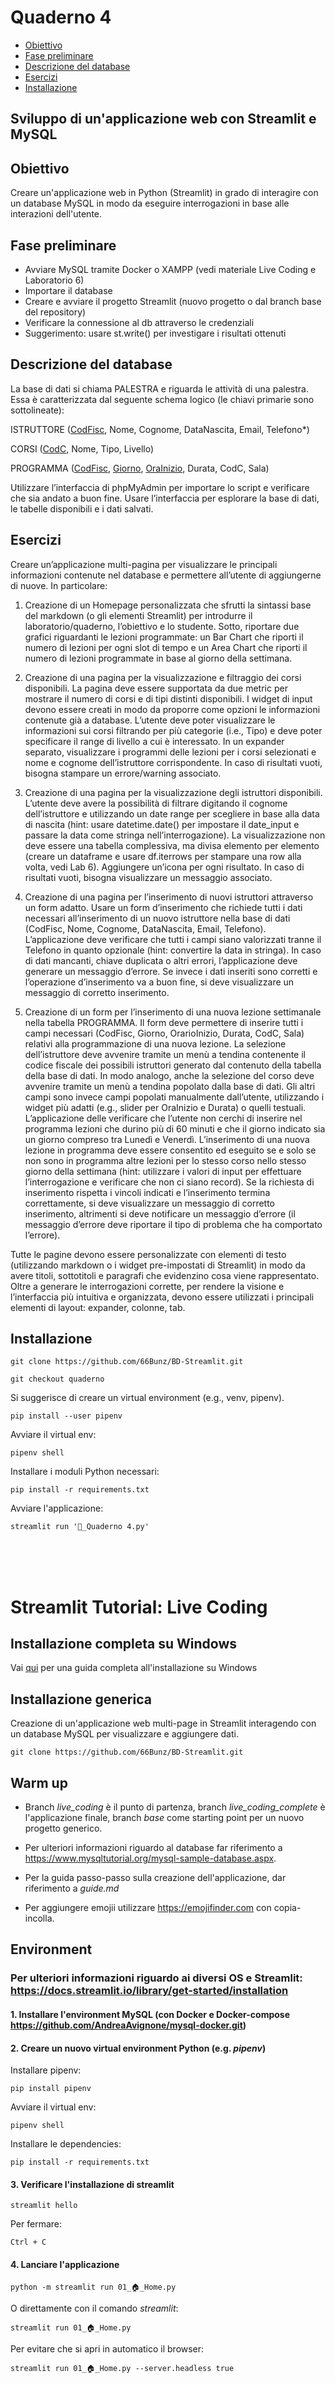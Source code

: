# Quaderno 4

- [Obiettivo](#obiettivo)
- [Fase preliminare](#fase-preliminare)
- [Descrizione del database](#descrizione-del-database)
- [Esercizi](#esercizi)
- [Installazione](#installazione)

## Sviluppo di un'applicazione web con Streamlit e MySQL

## Obiettivo

Creare un'applicazione web in Python (Streamlit) in grado di interagire con un database MySQL in modo da eseguire interrogazioni in base alle interazioni dell'utente.

## Fase preliminare

- Avviare MySQL tramite Docker o XAMPP (vedi materiale Live Coding e Laboratorio 6)
- Importare il database
- Creare e avviare il progetto Streamlit (nuovo progetto o dal branch base del repository)
- Verificare la connessione al db attraverso le credenziali
- Suggerimento: usare st.write() per investigare i risultati ottenuti

## Descrizione del database

La base di dati si chiama PALESTRA e riguarda le attività di una palestra. Essa è caratterizzata dal seguente schema logico (le chiavi primarie sono sottolineate):

ISTRUTTORE (<u>CodFisc</u>, Nome, Cognome, DataNascita, Email, Telefono*)

CORSI (<u>CodC</u>, Nome, Tipo, Livello)

PROGRAMMA (<u>CodFisc</u>, <u>Giorno</u>, <u>OraInizio</u>, Durata, CodC, Sala)

Utilizzare l’interfaccia di phpMyAdmin per importare lo script e verificare che sia andato a buon fine. Usare l’interfaccia per esplorare la base di dati, le tabelle disponibili e i dati salvati.

## Esercizi

Creare un’applicazione multi-pagina per visualizzare le principali informazioni contenute nel database e permettere all’utente di aggiungerne di nuove. In particolare:

1. Creazione di un Homepage personalizzata che sfrutti la sintassi base del markdown (o gli elementi Streamlit) per introdurre il laboratorio/quaderno, l’obiettivo e lo studente. Sotto, riportare due grafici riguardanti le lezioni programmate: un Bar Chart che riporti il numero di lezioni per ogni slot di tempo e un Area Chart che riporti il numero di lezioni programmate in base al giorno della settimana.

2. Creazione di una pagina per la visualizzazione e filtraggio dei corsi disponibili. La pagina deve essere supportata da due metric per mostrare il numero di corsi e di tipi distinti disponibili. I widget di input devono essere creati in modo da proporre come opzioni le informazioni contenute già a database. L’utente deve poter visualizzare le informazioni sui corsi filtrando per più categorie (i.e., Tipo) e deve poter specificare il range di livello a cui è interessato. In un expander separato, visualizzare i programmi delle lezioni per i corsi selezionati e nome e cognome dell’istruttore corrispondente. In caso di risultati vuoti, bisogna stampare un errore/warning associato.

3. Creazione di una pagina per la visualizzazione degli istruttori disponibili. L’utente deve avere la possibilità di filtrare digitando il cognome dell’istruttore e utilizzando un date range per scegliere in base alla data di nascita (hint: usare datetime.date() per impostare il date_input e passare la data come stringa nell’interrogazione). La visualizzazione non deve essere una tabella complessiva, ma divisa elemento per elemento (creare un dataframe e usare df.iterrows per stampare una row alla volta, vedi Lab 6). Aggiungere un’icona per ogni risultato. In caso di risultati vuoti, bisogna visualizzare un messaggio associato.

4. Creazione di una pagina per l’inserimento di nuovi istruttori attraverso un form adatto. Usare un form d’inserimento che richiede tutti i dati necessari all’inserimento di un nuovo istruttore nella base di dati (CodFisc, Nome, Cognome, DataNascita, Email, Telefono). L’applicazione deve verificare che tutti i campi siano valorizzati tranne il Telefono in quanto opzionale (hint: convertire la data in stringa). In caso di dati mancanti, chiave duplicata o altri errori, l’applicazione deve generare un messaggio d’errore. Se invece i dati inseriti sono corretti e l’operazione d’inserimento va a buon fine, si deve visualizzare un messaggio di corretto inserimento.

5. Creazione di un form per l’inserimento di una nuova lezione settimanale nella tabella PROGRAMMA. Il form deve permettere di inserire tutti i campi necessari (CodFisc, Giorno, OrarioInizio, Durata, CodC, Sala) relativi alla programmazione di una nuova lezione. La selezione dell’istruttore deve avvenire tramite un menù a tendina contenente il codice fiscale dei possibili istruttori generato dal contenuto della tabella della base di dati. In modo analogo, anche la selezione del corso deve avvenire tramite un menù a tendina popolato dalla base di dati. Gli altri campi sono invece campi popolati manualmente dall’utente, utilizzando i widget più adatti (e.g., slider per OraInizio e Durata) o quelli testuali. L’applicazione delle verificare che l’utente non cerchi di inserire nel programma lezioni che durino più di 60 minuti e che il giorno indicato sia un giorno compreso tra Lunedì e Venerdì. L’inserimento di una nuova lezione in programma deve essere consentito ed eseguito se e solo se non sono in programma altre lezioni per lo stesso corso nello stesso giorno della settimana (hint: utilizzare i valori di input per effettuare l’interrogazione e verificare che non ci siano record). Se la richiesta di inserimento rispetta i vincoli indicati e l’inserimento termina correttamente, si deve visualizzare un messaggio di corretto inserimento, altrimenti si deve notificare un messaggio d’errore (il messaggio d’errore deve riportare il tipo di problema che ha comportato l’errore).

Tutte le pagine devono essere personalizzate con elementi di testo (utilizzando markdown o i widget pre-impostati di Streamlit) in modo da avere titoli, sottotitoli e paragrafi che evidenzino cosa viene rappresentato. Oltre a generare le interrogazioni corrette, per rendere la visione e l’interfaccia più intuitiva e organizzata, devono essere utilizzati i principali elementi di layout: expander, colonne, tab.

## Installazione

```pwsh
git clone https://github.com/66Bunz/BD-Streamlit.git
```

```pwsh
git checkout quaderno
```

Si suggerisce di creare un virtual environment (e.g., venv, pipenv).

```pwsh
pip install --user pipenv
```

Avviare il virtual env:

```pwsh
pipenv shell
```

Installare i moduli Python necessari:

```pwsh
pip install -r requirements.txt
```

Avviare l'applicazione:

```pwsh
streamlit run '📒_Quaderno 4.py'
```

<br>
<br>
<br>

# Streamlit Tutorial: Live Coding

## Installazione completa su Windows

Vai [qui](readme_windows.md) per una guida completa all'installazione su Windows

## Installazione generica

Creazione di un'applicazione web multi-page in Streamlit interagendo con un database MySQL per visualizzare e aggiungere dati.

```pwsh
git clone https://github.com/66Bunz/BD-Streamlit.git
```

## Warm up

- Branch *live_coding* è il punto di partenza, branch *live_coding_complete* è l'applicazione finale, branch *base* come starting point per un nuovo progetto generico.

- Per ulteriori informazioni riguardo al database far riferimento a <https://www.mysqltutorial.org/mysql-sample-database.aspx>.

- Per la guida passo-passo sulla creazione dell'applicazione, dar riferimento a *guide.md*

- Per aggiungere emojii utilizzare <https://emojifinder.com> con copia-incolla.

## Environment

### Per ulteriori informazioni riguardo ai diversi OS e Streamlit: <https://docs.streamlit.io/library/get-started/installation>

#### 1. Installare l'environment MySQL (con Docker e Docker-compose <https://github.com/AndreaAvignone/mysql-docker.git>)

#### 2. Creare un nuovo virtual environment Python (e.g. *pipenv*)

Installare pipenv:

```
pip install pipenv
```

Avviare il virtual env:

```
pipenv shell
```

Installare le dependencies:

```
pip install -r requirements.txt

```

#### 3. Verificare l'installazione di streamlit

```
streamlit hello
```

Per fermare:

`Ctrl + C`

#### 4. Lanciare l'applicazione

```pwsh
python -m streamlit run 01_🏠_Home.py
```

O direttamente con il comando *streamlit*:

```pwsh
streamlit run 01_🏠_Home.py
```

Per evitare che si apri in automatico il browser:

```pwsh
streamlit run 01_🏠_Home.py --server.headless true
```
